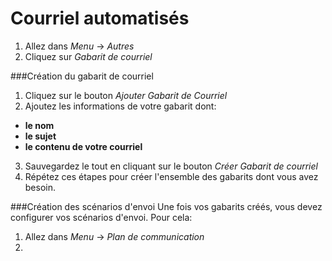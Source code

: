 # Courriel automatisés

1. Allez dans *Menu* → *Autres*
2. Cliquez sur *Gabarit de courriel*


###Création du gabarit de courriel
1. Cliquez sur le bouton *Ajouter Gabarit de Courriel*
2. Ajoutez les informations de votre gabarit dont:

 * **le nom**
 * **le sujet**
 * **le contenu de votre courriel**

3. Sauvegardez le tout en cliquant sur le bouton *Créer Gabarit de courriel*
4. Répétez ces étapes pour créer l'ensemble des gabarits dont vous avez besoin. 

###Création des scénarios d'envoi
Une fois vos gabarits créés, vous devez configurer vos scénarios d'envoi. Pour cela:

1. Allez dans *Menu* → *Plan de communication*
2. 
